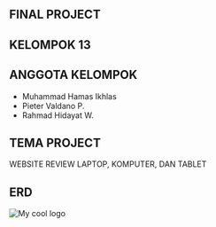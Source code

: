 ## FINAL PROJECT

## KELOMPOK 13

## ANGGOTA KELOMPOK
- Muhammad Hamas Ikhlas
- Pieter Valdano P.
- Rahmad Hidayat W.

## TEMA PROJECT
WEBSITE REVIEW LAPTOP, KOMPUTER, DAN TABLET

## ERD
<img src="https://gitlab.com/hamas212/project-m4/-/blob/master/project-M4/public/ERD-TABLE.png" alt="My cool logo"/>
